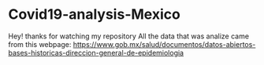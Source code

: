 # Covid19-analysis-Mexico
Hey! thanks for watching my repository
All the data that was analize came from this webpage: 
https://www.gob.mx/salud/documentos/datos-abiertos-bases-historicas-direccion-general-de-epidemiologia
